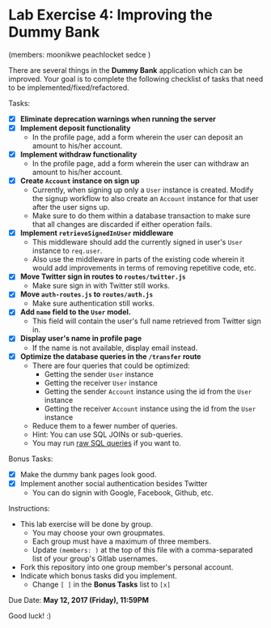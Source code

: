 # Lab Exercise 4: Improving the Dummy Bank

(members: moonikwe peachlocket sedce )

There are several things in the **Dummy Bank** application which can be improved. Your goal is to complete the following checklist of tasks that need to be implemented/fixed/refactored.


Tasks:

-[x] **Eliminate deprecation warnings when running the server**
-[x] **Implement deposit functionality**
   - In the profile page, add a form wherein the user can deposit an amount to his/her account.
-[x] **Implement withdraw functionality**
   - In the profile page, add a form wherein the user can withdraw an amount to his/her account.
-[x] **Create `Account` instance on sign up**
   - Currently, when signing up only a `User` instance is created. Modify the signup workflow to also create an `Account` instance for that user after the user signs up.
   - Make sure to do them within a database transaction to make sure that all changes are discarded if either operation fails.
-[x] **Implement `retrieveSignedInUser` middleware**
   - This middleware should add the currently signed in user's `User` instance to `req.user`.
   - Also use the middleware in parts of the existing code wherein it would add improvements in terms of removing repetitive code, etc.
-[x] **Move Twitter sign in routes to `routes/twitter.js`**
   - Make sure sign in with Twitter still works.
-[x] **Move `auth-routes.js` to `routes/auth.js`**
   - Make sure authentication still works.
-[x] **Add `name` field to the `User` model.**
   - This field will contain the user's full name retrieved from Twitter sign in.
-[x] **Display user's name in profile page**
   - If the name is not available, display email instead.
-[x] **Optimize the database queries in the `/transfer` route**
   - There are four queries that could be optimized:
     - Getting the sender `User` instance
     - Getting the receiver `User` instance
     - Getting the sender `Account` instance using the id from the `User` instance
     - Getting the receiver `Account` instance using the id from the `User` instance
   - Reduce them to a fewer number of queries.
   - Hint: You can use SQL JOINs or sub-queries.
   - You may run [raw SQL queries](http://sequelize.readthedocs.io/en/v3/docs/raw-queries/) if you want to.


Bonus Tasks:

- [x] Make the dummy bank pages look good.
- [x] Implement another social authentication besides Twitter
  - You can do signin with Google, Facebook, Github, etc.


Instructions:

- This lab exercise will be done by group.
  - You may choose your own groupmates.
  - Each group must have a maximum of three members.
  - Update `(members: )` at the top of this file with a comma-separated list of your group's Gitlab usernames.
- Fork this repository into one group member's personal account.
- Indicate which bonus tasks did you implement.
  - Change `[ ]` in the **Bonus Tasks** list to `[x]`


Due Date: **May 12, 2017 (Friday), 11:59PM**


Good luck! :)
